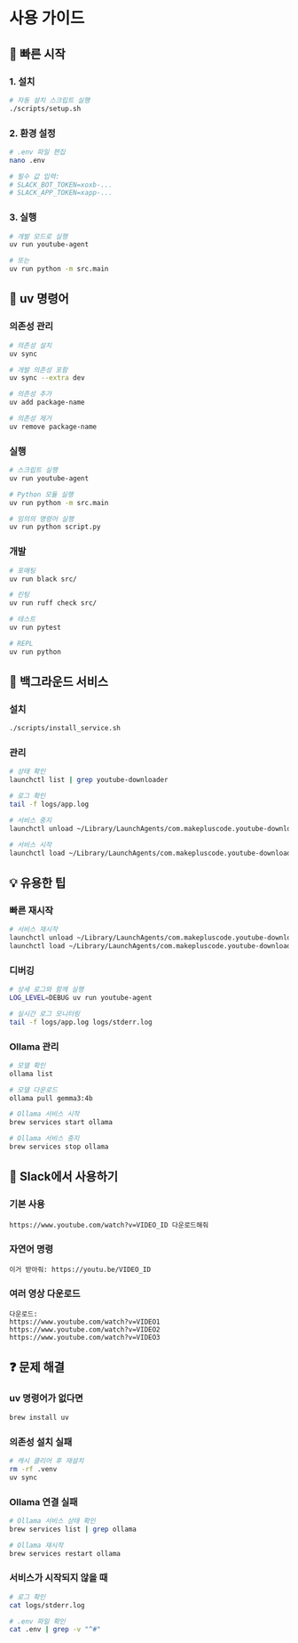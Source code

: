 # 사용 가이드

## 🚀 빠른 시작

### 1. 설치
```bash
# 자동 설치 스크립트 실행
./scripts/setup.sh
```

### 2. 환경 설정
```bash
# .env 파일 편집
nano .env

# 필수 값 입력:
# SLACK_BOT_TOKEN=xoxb-...
# SLACK_APP_TOKEN=xapp-...
```

### 3. 실행
```bash
# 개발 모드로 실행
uv run youtube-agent

# 또는
uv run python -m src.main
```

## 📝 uv 명령어

### 의존성 관리
```bash
# 의존성 설치
uv sync

# 개발 의존성 포함
uv sync --extra dev

# 의존성 추가
uv add package-name

# 의존성 제거
uv remove package-name
```

### 실행
```bash
# 스크립트 실행
uv run youtube-agent

# Python 모듈 실행
uv run python -m src.main

# 임의의 명령어 실행
uv run python script.py
```

### 개발
```bash
# 포매팅
uv run black src/

# 린팅
uv run ruff check src/

# 테스트
uv run pytest

# REPL
uv run python
```

## 🔧 백그라운드 서비스

### 설치
```bash
./scripts/install_service.sh
```

### 관리
```bash
# 상태 확인
launchctl list | grep youtube-downloader

# 로그 확인
tail -f logs/app.log

# 서비스 중지
launchctl unload ~/Library/LaunchAgents/com.makepluscode.youtube-downloader.plist

# 서비스 시작
launchctl load ~/Library/LaunchAgents/com.makepluscode.youtube-downloader.plist
```

## 💡 유용한 팁

### 빠른 재시작
```bash
# 서비스 재시작
launchctl unload ~/Library/LaunchAgents/com.makepluscode.youtube-downloader.plist && \
launchctl load ~/Library/LaunchAgents/com.makepluscode.youtube-downloader.plist
```

### 디버깅
```bash
# 상세 로그와 함께 실행
LOG_LEVEL=DEBUG uv run youtube-agent

# 실시간 로그 모니터링
tail -f logs/app.log logs/stderr.log
```

### Ollama 관리
```bash
# 모델 확인
ollama list

# 모델 다운로드
ollama pull gemma3:4b

# Ollama 서비스 시작
brew services start ollama

# Ollama 서비스 중지
brew services stop ollama
```

## 🎯 Slack에서 사용하기

### 기본 사용
```
https://www.youtube.com/watch?v=VIDEO_ID 다운로드해줘
```

### 자연어 명령
```
이거 받아줘: https://youtu.be/VIDEO_ID
```

### 여러 영상 다운로드
```
다운로드:
https://www.youtube.com/watch?v=VIDEO1
https://www.youtube.com/watch?v=VIDEO2
https://www.youtube.com/watch?v=VIDEO3
```

## ❓ 문제 해결

### uv 명령어가 없다면
```bash
brew install uv
```

### 의존성 설치 실패
```bash
# 캐시 클리어 후 재설치
rm -rf .venv
uv sync
```

### Ollama 연결 실패
```bash
# Ollama 서비스 상태 확인
brew services list | grep ollama

# Ollama 재시작
brew services restart ollama
```

### 서비스가 시작되지 않을 때
```bash
# 로그 확인
cat logs/stderr.log

# .env 파일 확인
cat .env | grep -v "^#"
```

